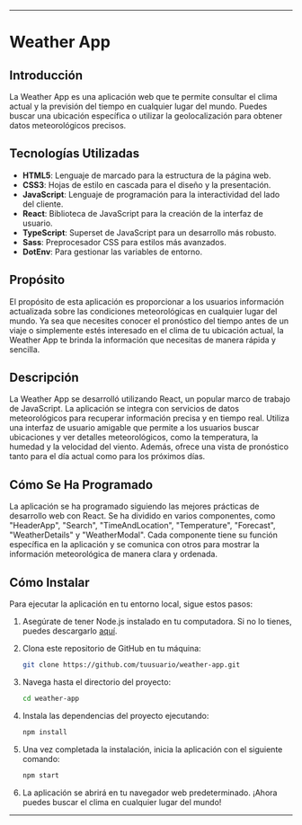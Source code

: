 
---

# Weather App

## Introducción

La Weather App es una aplicación web que te permite consultar el clima actual y la previsión del tiempo en cualquier lugar del mundo. Puedes buscar una ubicación específica o utilizar la geolocalización para obtener datos meteorológicos precisos.

## Tecnologías Utilizadas

- **HTML5**: Lenguaje de marcado para la estructura de la página web.
- **CSS3**: Hojas de estilo en cascada para el diseño y la presentación.
- **JavaScript**: Lenguaje de programación para la interactividad del lado del cliente.
- **React**: Biblioteca de JavaScript para la creación de la interfaz de usuario.
- **TypeScript**: Superset de JavaScript para un desarrollo más robusto.
- **Sass**: Preprocesador CSS para estilos más avanzados.
- **DotEnv**: Para gestionar las variables de entorno.

## Propósito

El propósito de esta aplicación es proporcionar a los usuarios información actualizada sobre las condiciones meteorológicas en cualquier lugar del mundo. Ya sea que necesites conocer el pronóstico del tiempo antes de un viaje o simplemente estés interesado en el clima de tu ubicación actual, la Weather App te brinda la información que necesitas de manera rápida y sencilla.

## Descripción

La Weather App se desarrolló utilizando React, un popular marco de trabajo de JavaScript. La aplicación se integra con servicios de datos meteorológicos para recuperar información precisa y en tiempo real. Utiliza una interfaz de usuario amigable que permite a los usuarios buscar ubicaciones y ver detalles meteorológicos, como la temperatura, la humedad y la velocidad del viento. Además, ofrece una vista de pronóstico tanto para el día actual como para los próximos días.

## Cómo Se Ha Programado

La aplicación se ha programado siguiendo las mejores prácticas de desarrollo web con React. Se ha dividido en varios componentes, como "HeaderApp", "Search", "TimeAndLocation", "Temperature", "Forecast", "WeatherDetails" y "WeatherModal". Cada componente tiene su función específica en la aplicación y se comunica con otros para mostrar la información meteorológica de manera clara y ordenada.

## Cómo Instalar

Para ejecutar la aplicación en tu entorno local, sigue estos pasos:

1. Asegúrate de tener Node.js instalado en tu computadora. Si no lo tienes, puedes descargarlo [aquí](https://nodejs.org/).

2. Clona este repositorio de GitHub en tu máquina:

   ```bash
   git clone https://github.com/tuusuario/weather-app.git
   ```

3. Navega hasta el directorio del proyecto:

   ```bash
   cd weather-app
   ```

4. Instala las dependencias del proyecto ejecutando:

   ```bash
   npm install
   ```

5. Una vez completada la instalación, inicia la aplicación con el siguiente comando:

   ```bash
   npm start
   ```

6. La aplicación se abrirá en tu navegador web predeterminado. ¡Ahora puedes buscar el clima en cualquier lugar del mundo!


---
